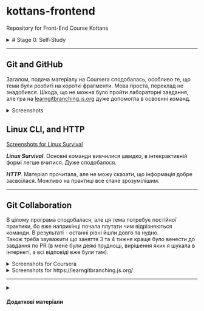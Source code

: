 # kottans-frontend
Repository for Front-End Course Kottans

<details>
<summary>
# Stage 0. Self-Study
</summary>

**General**
- [x] 0. [Git Basics](tasks/git-intro.md)
- [x] 1. [Linux CLI and Networking](tasks/linux-cli-http.md)
- [x] 2. [VCS (hello gitty), GitHub and Collaboration](tasks/git-collaboration.md)

**Front-End Basics**
- [ ] 3. [Intro to HTML & CSS](tasks/html-css-intro.md)
- [ ] 4. [Responsive Web Design](tasks/html-css-responsive.md)
- [ ] 5. [HTML & CSS Practice](tasks/html-css-popup.md)
- [ ] 6. [JavaScript Basics](tasks/js-basics.md)
- [ ] 7. [Document Object Model](tasks/js-dom.md) - practice

**Advanced Topics**
- [ ] 8. [Building a Tiny JS World (pre-OOP)](tasks/js-pre-oop.md) - practice
- [ ] 9. [Object oriented JS](tasks/js-oop.md) - practice
- [ ] 10. [OOP exercise](tasks/js-post-oop.md) - practice
- [ ] 11. [Offline Web Applications](tasks/app-design-offline.md) - optional
- [ ] 12. [Memory pair game](tasks/memory-pair-game.md) — real project!
- [ ] 13. [Website Performance Optimization](tasks/app-design-performance.md) - optional
- [ ] 14. [Friends App](tasks/friends-app.md) - real project!
</details>

***


## Git and GitHub
Загалом, подача матеріалу на Coursera сподобалась, особливо те, що теми були розбиті на короткі фрагменти. Мова проста, переклад не знадобився. Шкода, що не можна було пройти лабораторні завдання, але гра на [learngitbranching.js.org](https://learngitbranching.js.org/) дуже допомогла в освоєнні команд.

<details>
<summary>Screenshots</summary>

![Coursera  Introduction to Git and GitHub W1](https://user-images.githubusercontent.com/110284542/183263637-cdbd5c72-935e-47f1-b893-b1dd1677a3ae.PNG)
![Coursera  Introduction to Git and GitHub W2](https://user-images.githubusercontent.com/110284542/183263670-bfede772-672b-432f-9a69-54b4b3cad9f4.PNG)

![learngitbranching Intro](https://user-images.githubusercontent.com/110284542/183263812-c5ba8f3e-4e32-4bf5-accf-8336f2945d19.PNG)
![learngitbranching Ramping Up](https://user-images.githubusercontent.com/110284542/185745274-4c98e9c0-91aa-45cc-a614-82f108d8bd7b.PNG)
![learngitbranching Push-Pull](https://user-images.githubusercontent.com/110284542/183263814-52fc9b69-9260-4ed5-9e3b-960a385b5f1e.PNG)
  
</details>


## Linux CLI, and HTTP
[Screenshots for Linux Survival](https://github.com/ElenaRiabova/kottans-frontend/tree/main/task_linux_cli)

**_Linux Survival_**. Основні команди вивчилися швидко, в інтекрактивній формі легше вчитися. Дуже сподобалося.

**_HTTP_**. Матеріал прочитала, але не можу сказати, що інформація добре засвоїлася. Можливо на практиці все стане зрозумілішим.

***


## Git Collaboration
В цілому програма сподобалася, але ця тема потребує постійної практики, бо вже наприкінці почала плутати чим відрізняються команди. В результаті - останні рівні йшли довго та нудно.  
Також треба зауважити що заняття 3 та 4 тижня краще було венести до завдання по PR (в мене були деякі труднощі, вирішення яких я шукала в інтернеті, а всі відповіді вже були там).

<details>
<summary>Screenshots for Coursera</summary>

![Week 3](https://github.com/ElenaRiabova/kottans-frontend/blob/335ba96d609372618aebd7fe229a904409949926/task_git_collaboration/Coursera.%20Introduction%20to%20Git%20and%20GitHub%20W3.PNG)
  
![Week 4](https://github.com/ElenaRiabova/kottans-frontend/blob/335ba96d609372618aebd7fe229a904409949926/task_git_collaboration/Coursera.%20Introduction%20to%20Git%20and%20GitHub%20W4.PNG)
</details>
 
<details>
<summary>Screenshots for https://learngitbranching.js.org/</summary>
 
![cherry-pick](https://github.com/ElenaRiabova/kottans-frontend/blob/335ba96d609372618aebd7fe229a904409949926/task_git_collaboration/learngitbranching%20cherry-pick.PNG)
  
![origin-stars](https://github.com/ElenaRiabova/kottans-frontend/blob/335ba96d609372618aebd7fe229a904409949926/task_git_collaboration/learngitbranching%20origin-stars.PNG)
  
![other levels](https://github.com/ElenaRiabova/kottans-frontend/blob/335ba96d609372618aebd7fe229a904409949926/task_git_collaboration/learngitbranching%20other%20levels.PNG)

</details>
  
***
  
  
<details>
<summary>

#### Додаткові матеріали
</summary>
  
- [ ] [Лекція по Git від Олексія Руденка](https://www.youtube.com/playlist?list=PLS8sEUxbfFY9MnPIFPTNlaS5xX7P5Ge-5)
- [ ] [Git за 30 хвилин](https://codeguida.com/post/453)
- [ ] [Git tips](http://sixrevisions.com/web-development/git-tips/) — закріпити свої знання про Git
- [ ] [About Merge Conflicts](https://docs.github.com/en/free-pro-team@latest/github/collaborating-with-issues-and-pull-requests/about-merge-conflicts)
- [ ] [Resoilving a Merge Conflict](https://docs.github.com/en/free-pro-team@latest/github/collaborating-with-issues-and-pull-requests/resolving-a-merge-conflict-using-the-command-line)
- [ ] [Communicating using Markdown](https://lab.github.com/githubtraining/communicating-using-markdown)
- [ ] [Learn anything front-end](https://learn-anything.xyz/web-development/front-end)
- [ ] [TypingClub](https://www.typingclub.com/) — покращити швидкість набору на клавіатурі
- [ ] [How to Learn and Cope with Negative Thoughts](https://guides.hexlet.io/learning/)
- [Basic writing and formatting syntax](https://docs.github.com/en/get-started/writing-on-github/getting-started-with-writing-and-formatting-on-github/basic-writing-and-formatting-syntax#images)
---
- [ ] [How I taught myself to code in eight weeks](http://lifehacker.com/how-i-taught-myself-to-code-in-eight-weeks-511615189)
- [ ] [How JavaScript works: Deep dive into WebSockets and HTTP/2 with SSE + how to pick the right path](https://blog.sessionstack.com/how-javascript-works-deep-dive-into-websockets-and-http-2-with-sse-how-to-pick-the-right-path-584e6b8e3bf7)
- [ ] [Command Line Power User](https://commandlinepoweruser.com/)
- [ ] [Configuring Linux Web Servers](https://www.udacity.com/course/configuring-linux-web-servers--ud299)
- [ ] [Networking for Web Developers](https://www.udacity.com/course/networking-for-web-developers--ud256)
---
- [ ] [An Introduction to Git and GitHub by Brian Yu (CS50 course), video, ~40 min.](https://youtu.be/MJUJ4wbFm_A)
- [ ] [Oh shit, git!](http://ohshitgit.com/)
- [ ] [Flight rules for git](https://github.com/k88hudson/git-flight-rules)
- [ ] [GitHub Skills](https://skills.github.com/)
</details>






